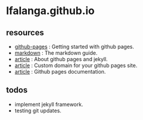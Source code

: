 # lfalanga.github.io

## resources
- [github-pages](https://pages.github.com/) : Getting started with github pages.
- [markdown](https://www.markdownguide.org/) : The markdown guide.
- [article](https://docs.github.com/en/pages/setting-up-a-github-pages-site-with-jekyll/about-github-pages-and-jekyll) : About github pages and jekyll.
- [article](https://docs.github.com/en/pages/configuring-a-custom-domain-for-your-github-pages-site) : Custom domain for your github pages site.
- [article](https://docs.github.com/es/pages) : Github pages documentation.

## todos
- implement jekyll framework.
- testing git updates.

